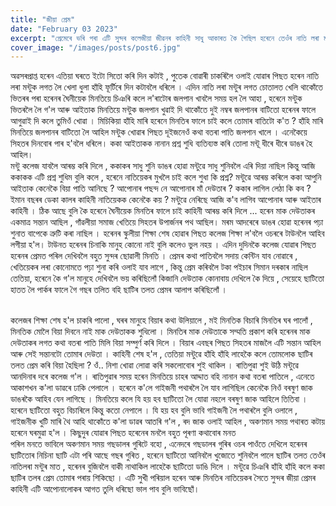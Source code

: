 ```yaml
---
title: "জীয়া প্ৰেম"
date: "February 03 2023"
excerpt: "প্ৰেমেৰে ভৰি পৰা এটি সুন্দৰ কলেজীয়া জীৱনৰ কাহিনী সাধু আকাৰত কৈ গৈছিল হৰেনে তেওঁৰ নাতি লৰা মন্টুক।"
cover_image: "/images/posts/post6.jpg"
---
```


অৱসৰপ্ৰাপ্ত হৰেন এতিয়া ঘৰতে ইটো সিতো কৰি দিন কটাই , পুতেক বোৱাৰী চাকৰিলৈ ওলাই যোৱাৰ পিছত হৰেন নাতি লৰা মন্টুক লগত লৈ খেলা ধুলা হাঁহি ফূৰ্টিৰে দিন কটাবলৈ ধৰিলে ।
এদিন নাতি লৰা মন্টুৰ লগত চোতালত খেলি থাকোঁতে ভিতৰৰ পৰা হৰেনৰ ঘৈনীয়েক মিনতিয়ে চিঞৰি কলে ল'ৰাটোৰ জলপান খাবলৈ সময় হল লৈ আহা , হৰেনে মন্টুক ভিতৰলৈ লৈ গ'ল আৰু আইতাক মিনতিয়ে মন্টুক জলপান খুৱাই দি থাকোঁতে দুই নম্বৰ জলপানৰ বাটিতো হৰেনৰ ফালে আগুৱাই দি কলে তুমিওঁ খোৱা । মিচিকিয়া হাঁহি মাৰি হৰেনে মিনতিৰ ফালে চাই কলে তোমাৰ বাতিটো ক'ত ? হাঁহি মাৰি মিনতিয়ে জলপানৰ বাটিতো লৈ আহিল মন্টুক খোৱাৰ পিছত দূইজনেওঁ কথা বতৰা পাতি জলপান খালে ।
এনেকৈয়ে সিহতৰ দিনবোৰ পাৰ হ'বলৈ ধৰিলে। ককা আইতাকক নানান প্ৰশ্ন শুধি ব্যতিব্যস্ত কৰি তোলা মন্টূ ধীৰে ধীৰে ডাঙৰ হৈ আহিল।  
মন্টু কলেজ যাবলৈ আৰম্ভ কৰি দিলে , ককাকৰ সাধু শুনি ডাঙৰ হোৱা মন্টুৱে সাধু শুনিবলৈ এৰি দিয়া নাছিল কিন্তু আজি ককাকক এটি প্ৰশ্ন শুধিম বুলি কলে , হৰেনে নাতিয়েকৰ মুখলৈ চাই কলে শুধা কি প্ৰশ্ন?
মন্টুৱে আৰম্ভ কৰিলে ককা আপুনি আইতাক কেনেকৈ বিয়া পাতি আনিছে ? আপোনাৰ পছন্দ নে আপোনাৰ মাঁ দেউতাৰ ? ককাৰ লাগিল লেঠা কি কব ? ইমান বছৰৰ ডেকা কালৰ কাহিনী নাতিয়েকক কেনেকৈ কয় ? মন্টুৱে নেৰিছে আজি ক'ব লাগিব আপোনাৰ আৰু আইতাৰ কাহিনী । ঠিক আছে বুলি কৈ
হৰেনে ঘৈনীয়েক মিনতিৰ ফালে চাই কাহিনী আৰম্ভ কৰি দিলে ...
হৰেন মাক দেউতাকৰ একমাত্ৰ সন্তান আছিল ,
গাঁৱলীয়া সমাজ খেতিয়ে সিহতৰ উপাৰ্জনৰ পথ আছিল। মৰম আদৰেৰে ডাঙৰ হোৱা হৰেনৰ পঢ়া শুনাত বাপেকে ত্ৰুটি কৰা নাছিল ।
হৰেনৰ স্কুলীয়া শিক্ষা শেষ হোৱাৰ পিছত কলেজ শিক্ষা ল'বলৈ ওচৰৰে টাউনলৈ আহিব লগীয়া হ'ল। টাউনত হৰেনৰ চিনাকি মানুহ কোনো নাই বুলি কলেও ভুল নহয় । এদিন দুদিনকৈ কলেজ যোৱাৰ পিছত হৰেনৰ প্ৰেমত পৰিল দেখিবলৈ বহুত সুন্দৰ ছোৱালী মিনতি । প্ৰেমৰ কথা পাতিবলৈ সদায় কেন্টিন যাব নোৱাৰে , খেতিয়েকৰ লৰা কোনোমতে পঢ়া শুনা কৰি ওলাই যাব লাগে , কিন্তু প্ৰেম কৰিবলৈ টকা পইচাৰ সিমান দৰকাৰ নাছিল তেতিয়া, হৰেনে কৈ গ'ল মানুহে দেখিবলৈ ভয় কৰিছিলোঁ ‌কিজানি‌ দেউতাক কোনাবায় দেখিলে কৈ দিয়ে , সেয়েহে ছাটিতো হাতত লৈ
পাৰ্কৰ ফালে গৈ গছৰ তলিত বহি ছাটিৰ তলত
প্ৰেমৰ আলাপ কৰিছিলোঁ ।

\
কলেজৰ শিক্ষা শেষ হ'ল চাকৰি পালো , ঘৰৰ মানুহে বিয়াৰ কথা উলিয়ালে , মই মিনতিক বিচাৰি মিনতিৰ ঘৰ পালোঁ , মিনতিক মোলৈ বিয়া দিবনে নাই মাক দেউতাকক শুধিলো ।
মিনতিৰ মাক দেউতাকে সম্মতি প্ৰকাশ কৰি হৰেনৰ মাক দেউতাকৰ লগত কথা বতৰা পাতি মিলি বিয়া সম্পুৰ্ণ কৰি দিলে ।
বিয়াৰ এবছৰ পিছত সিহতৰ মাজলৈ এটি সন্তান আহিল আৰু সেই সন্তানটো তোমাৰ দেউতা ।
কাহিনী শেষ হ'ল , তেতিয়া মন্টুৱে হাঁহি হাঁহি লাহেকৈ কলে তোমলোক ছাটিৰ তলত প্ৰেম কৰি বিয়া হৈছিলা ? ওঁ..
নিশা খোৱা লোৱা কৰি সকলোবোৰ শুই থাকিল । ৰাতিপুৱা শুই উঠি মন্টুৱে আনদিনাৰ দৰে কলেজ গ'ল ।
ৰাতিপুৱাৰ সময় হৰেন মিনতিয়ে চাহৰ আদ্দাত বহি নানান কথা বতৰা পাতিলে , এনেতে আকাশখন ক'লা ডাৱৰে ঢাকি পেলালে । হৰেনে ক'লে গাইজনী পথাৰলৈ লৈ যাব লাগিছিল কেনেকৈ নিওঁ বৰষুণ জাক ডাঙৰকৈ আহিব যেন লাগিছে । মিনতিয়ে কলে যি হয় হব ছাটিতো লৈ যোৱা নহলে বৰষুণ জাক আহিলে তিতিবা ।
হৰেনে ছাটিতো বহুত বিচাৰিলে কিন্তু কতো নেপালে ।
যি হয় হব বুলি ভাবি গাইজনী লৈ পথাৰলৈ বুলি
ওলালে , গাইজনীক খুটি মাৰি থৈ আহি থাকোঁতে ক'লা ডাৱৰ আতৰি গ'ল , ৰদ জাক ওলাই আহিল , অকণমান সময় পথাৰত কটায় হৰেনে ঘৰমুৱা হ'ল । কিছুদুৰ যোৱাৰ পিছত হৰেনেৰ মনলৈ বহুত পূৰণা কথাবোৰ মনত  
পৰিল মনতে ভাবিলে অকণমান সময় গছডালৰ গুৰিটে বহো , এনেদৰে গছডালৰ গুৰিৰ ওচৰ পাওঁতে দেখিলে হৰেনৰ ছাটিতোৰ নিচিনা ছাটি এটা পৰি আছে গছৰ গুৰিত , হৰেনে ছাটিতো আনিবলৈ খুজোতে শুনিবলৈ পালে ছাটিৰ তলত তেওঁৰ নাতিলৰা মন্টুৰ মাত , হৰেনৰ বুজিবলৈ বাকী নাথাকিল লাহেকৈ ছাটিতো ডাঙি দিলে । মন্টুৱে চিঞৰি হাঁহি হাঁহি কলে ককা ছাটিৰ তলৰ প্ৰেম তোমাৰ পৰায় শিকিছো ।
এটি সুখী পৰিয়াল হৰেন আৰু মিনতিৰ নাতিয়েকৰ সৈতে সুন্দৰ জীয়া প্ৰেমৰ কাহিনী এটি আপোনালোকৰ আগত তুলি ধৰিছো ভাল পাব বুলি ভাবিছোঁ।

